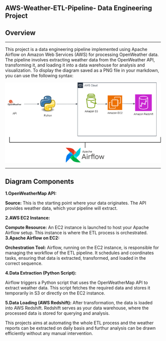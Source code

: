 **AWS-Weather-ETL-Pipeline- Data Engineering Project**
--------------------------------

## Overview
----------------------
This project is a data engineering pipeline implemented using Apache Airflow on Amazon Web Services (AWS) for processing OpenWeather data. The pipeline involves extracting weather data from the OpenWeather API, transforming it, and loading it into a data warehouse for analysis and visualization.
To display the diagram saved as a PNG file in your markdown, you can use the following syntax:


![Diagram](flowchart.png)

------------------

## Diagram Components


**1.OpenWeatherMap API:**

**Source:** This is the starting point where your data originates. The API provides weather data, which your pipeline will extract.

**2.AWS EC2 Instance:**

**Compute Resource:** An EC2 instance is launched to host your Apache Airflow setup. This instance is where the ETL process is orchestrated.
**3.Apache Airflow on EC2:**

**Orchestration Tool:** Airflow, running on the EC2 instance, is responsible for managing the workflow of the ETL pipeline. It schedules and coordinates tasks, ensuring that data is extracted, transformed, and loaded in the correct sequence.

**4.Data Extraction (Python Script):**

Airflow triggers a Python script that uses the OpenWeatherMap API to extract weather data. This script fetches the required data and stores it temporarily in S3 or directly on the EC2 instance.

**5.Data Loading (AWS Redshift):**
After transformation, the data is loaded into AWS Redshift. Redshift serves as your data warehouse, where the processed data is stored for querying and analysis.


This projects aims at automating the whole ETL process and the weather reports can be extracted on daily basis and furthur analysis can be drawn efficiently without any manual intervention. 








